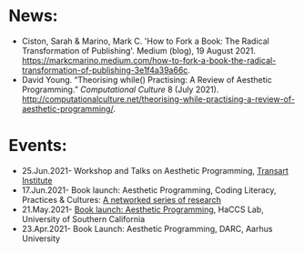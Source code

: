 # News:

* Ciston, Sarah & Marino, Mark C. 'How to Fork a Book: The Radical Transformation of Publishing'. Medium (blog), 19 August 2021. https://markcmarino.medium.com/how-to-fork-a-book-the-radical-transformation-of-publishing-3e1f4a39a66c.
* David Young. “Theorising while() Practising: A Review of Aesthetic Programming.” *Computational Culture* 8 (July 2021). http://computationalculture.net/theorising-while-practising-a-review-of-aesthetic-programming/.

# Events:

* 25.Jun.2021- Workshop and Talks on Aesthetic Programming, [Transart Institute](https://www.transartinstitute.org/intensives-202021-session-8)
* 17.Jun.2021- Book launch: Aesthetic Programming, Coding Literacy, Practices & Cultures:
[A networked series of research](colloquiuahttps://danvers.github.io/oncoding/)
* 21.May.2021- [Book launch: Aesthetic Programming](https://www.youtube.com/watch?v=rGwLPWMtQVk), HaCCS Lab, University of Southern California
* 23.Apr.2021- Book Launch: Aesthetic Programming, DARC, Aarhus University
